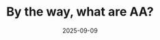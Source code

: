 ---
title: "By the way, what are AA?"
external: true
externalUrl: "https://hushcrasher.substack.com/p/taxonomy-of-games"
date: "2025-09-09"
readingTime: 8
category: "video games"
tags: ["video games", "business", "data science"]
published: true
description: "A data-driven taxonomy of games scope. (On Substack)"
SEO_description: |
    Instead of fuzzy labels like 'indie' and 'AA', I use a data-driven approach to classify video games based based on their actual scope.
---